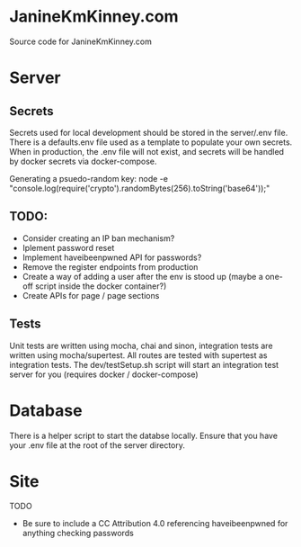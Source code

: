 # JanineKmKinney.com
Source code for JanineKmKinney.com

# Server
## Secrets
Secrets used for local development should be stored in the server/.env file.
There is a defaults.env file used as a template to populate your own secrets.  When in production, the .env file will not exist, and secrets will be handled by docker secrets via docker-compose.

Generating a psuedo-random key: node -e "console.log(require('crypto').randomBytes(256).toString('base64'));"

## TODO:
- Consider creating an IP ban mechanism?
- Iplement password reset
- Implement haveibeenpwned API for passwords?
- Remove the register endpoints from production
- Create a way of adding a user after the env is stood up (maybe a one-off script inside the docker container?)
- Create APIs for page / page sections

## Tests
Unit tests are written using mocha, chai and sinon, integration tests are written using mocha/supertest.
All routes are tested with supertest as integration tests.
The dev/testSetup.sh script will start an integration test server for you (requires docker / docker-compose)

# Database
There is a helper script to start the databse locally.  Ensure that you have your .env file at the root of the server directory.

# Site
TODO
- Be sure to include a CC Attribution 4.0 referencing haveibeenpwned for anything checking passwords